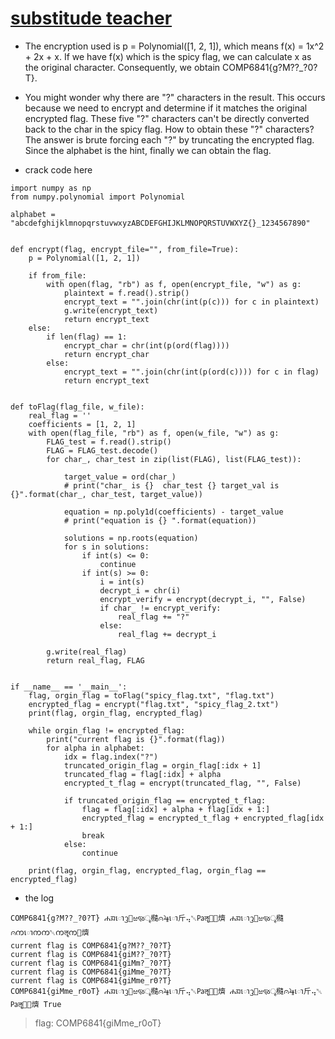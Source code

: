 # [substitude teacher]()


* The encryption used is p = Polynomial([1, 2, 1]), which means f(x) = 1x^2 + 2x + x. If we have f(x) which is the spicy flag, we can calculate x as the original character. Consequently, we obtain COMP6841{g?M??_?0?T}.
* You might wonder why there are "?" characters in the result. This occurs because we need to encrypt and determine if it matches the original encrypted flag. These five "?" characters can't be directly converted back to the char in the spicy flag.
How to obtain these "?" characters? The answer is brute forcing each "?" by truncating the encrypted flag. Since the alphabet is the hint, finally we can obtain the flag.
 





* crack code here

```
import numpy as np
from numpy.polynomial import Polynomial

alphabet = "abcdefghijklmnopqrstuvwxyzABCDEFGHIJKLMNOPQRSTUVWXYZ{}_1234567890"


def encrypt(flag, encrypt_file="", from_file=True):
    p = Polynomial([1, 2, 1])

    if from_file:
        with open(flag, "rb") as f, open(encrypt_file, "w") as g:
            plaintext = f.read().strip()
            encrypt_text = "".join(chr(int(p(c))) for c in plaintext)
            g.write(encrypt_text)
            return encrypt_text
    else:
        if len(flag) == 1:
            encrypt_char = chr(int(p(ord(flag))))
            return encrypt_char
        else:
            encrypt_text = "".join(chr(int(p(ord(c)))) for c in flag)
            return encrypt_text


def toFlag(flag_file, w_file):
    real_flag = ''
    coefficients = [1, 2, 1]
    with open(flag_file, "rb") as f, open(w_file, "w") as g:
        FLAG_test = f.read().strip()
        FLAG = FLAG_test.decode()
        for char_, char_test in zip(list(FLAG), list(FLAG_test)):

            target_value = ord(char_)
            # print("char_ is {}  char_test {} target_val is {}".format(char_, char_test, target_value))

            equation = np.poly1d(coefficients) - target_value
            # print("equation is {} ".format(equation))

            solutions = np.roots(equation)
            for s in solutions:
                if int(s) <= 0:
                    continue
                if int(s) >= 0:
                    i = int(s)
                    decrypt_i = chr(i)
                    encrypt_verify = encrypt(decrypt_i, "", False)
                    if char_ != encrypt_verify:
                        real_flag += "?"
                    else:
                        real_flag += decrypt_i

        g.write(real_flag)
        return real_flag, FLAG


if __name__ == '__main__':
    flag, orgin_flag = toFlag("spicy_flag.txt", "flag.txt")
    encrypted_flag = encrypt("flag.txt", "spicy_flag_2.txt")
    print(flag, orgin_flag, encrypted_flag)

    while orgin_flag != encrypted_flag:
        print("current flag is {}".format(flag))
        for alpha in alphabet:
            idx = flag.index("?")
            truncated_origin_flag = orgin_flag[:idx + 1]
            truncated_flag = flag[:idx] + alpha
            encrypted_t_flag = encrypt(truncated_flag, "", False)

            if truncated_origin_flag == encrypted_t_flag:
                flag = flag[:idx] + alpha + flag[idx + 1:]
                encrypted_flag = encrypted_t_flag + encrypted_flag[idx + 1:]
                break
            else:
                continue

    print(flag, orgin_flag, encrypted_flag, orgin_flag == encrypted_flag)
```


* the log 

```
COMP6841{g?M??_?0?T} ሐᤀោᦡ௑ಱૹৄ㰐⩀⯤ោ⽄⢤␀㎩ॡ㄀᰹㸄 ሐᤀោᦡ௑ಱૹৄ㰐⩀ကោကက␀ကॡက᰹㸄
current flag is COMP6841{g?M??_?0?T}
current flag is COMP6841{giM??_?0?T}
current flag is COMP6841{giMm?_?0?T}
current flag is COMP6841{giMme_?0?T}
current flag is COMP6841{giMme_r0?T}
COMP6841{giMme_r0oT} ሐᤀោᦡ௑ಱૹৄ㰐⩀⯤ោ⽄⢤␀㎩ॡ㄀᰹㸄 ሐᤀោᦡ௑ಱૹৄ㰐⩀⯤ោ⽄⢤␀㎩ॡ㄀᰹㸄 True
```


> flag: COMP6841{giMme_r0oT}
